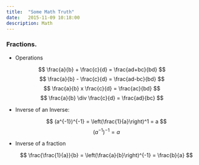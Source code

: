 ```yaml
---
title:  "Some Math Truth"
date:   2015-11-09 10:18:00
description: Math
---
```





### Fractions.


- Operations 
  
 $$ \frac{a}{b} + \frac{c}{d} = \frac{ad+bc}{bd} $$
 $$ \frac{a}{b} - \frac{c}{d} = \frac{ad-bc}{bd} $$
 $$ \frac{a}{b} x \frac{c}{d} = \frac{ac}{bd} $$
 $$ \frac{a}{b} \div \frac{c}{d} = \frac{ad}{bc} $$
  



- Inverse of an Inverse:  

  $$ (a^{-1})^{-1} = \left(\frac{1}{a}\right)^1 = a $$
  $$ (a^{-1})^{-1} = a $$

- Inverse of a fraction

  $$ \frac{\frac{1}{a}}{b} = \left(\frac{a}{b}\right)^{-1} = \frac{b}{a} $$

<script src='https://cdn.mathjax.org/mathjax/latest/MathJax.js?config=TeX-AMS-MML_HTMLorMML'></script>
